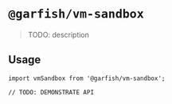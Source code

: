 # `@garfish/vm-sandbox`

> TODO: description

## Usage

```
import vmSandbox from '@garfish/vm-sandbox';

// TODO: DEMONSTRATE API
```
